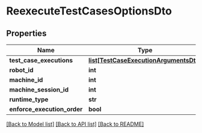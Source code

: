 # ReexecuteTestCasesOptionsDto

## Properties
Name | Type | Description | Notes
------------ | ------------- | ------------- | -------------
**test_case_executions** | [**list[TestCaseExecutionArgumentsDto]**](TestCaseExecutionArgumentsDto.md) |  | 
**robot_id** | **int** |  | [optional] 
**machine_id** | **int** |  | [optional] 
**machine_session_id** | **int** |  | [optional] 
**runtime_type** | **str** |  | [optional] 
**enforce_execution_order** | **bool** |  | [optional] 

[[Back to Model list]](../README.md#documentation-for-models) [[Back to API list]](../README.md#documentation-for-api-endpoints) [[Back to README]](../README.md)


